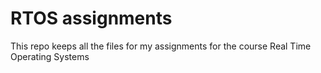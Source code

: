 # RTOS assignments
This repo keeps all the files for my assignments for the course Real Time Operating Systems
